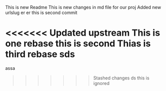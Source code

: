 This is new Readme
This is new changes in md file for our proj
Added new urlslug
er er
this is second commit 

<<<<<<< Updated upstream
This is one rebase
this is second
Thias is third rebase
sds
=======
assa
>>>>>>> Stashed changes
ds this is ignored
